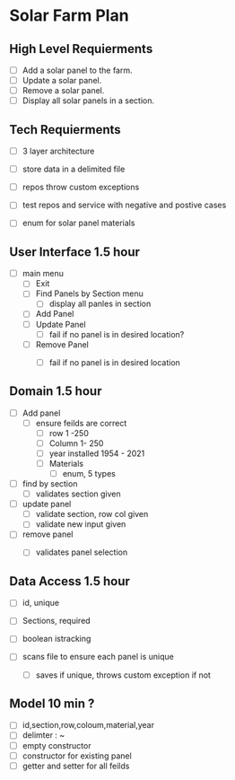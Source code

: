 # Solar Farm Plan


## High Level Requierments
* [ ] Add a solar panel to the farm.
* [ ] Update a solar panel.
* [ ] Remove a solar panel.
* [ ] Display all solar panels in a section.

## Tech Requierments

* [ ] 3 layer architecture
* [ ] store data in a delimited file
* [ ] repos throw custom exceptions
* [ ] test repos and service with negative and postive cases
* [ ] enum for solar panel materials


## User Interface           1.5 hour
* [ ] main menu
    * [ ] Exit
    * [ ] Find Panels by Section menu
        * [ ] display all panles in section
    * [ ] Add Panel 
    * [ ] Update Panel 
        * [ ] fail if no panel is in desired location?
    * [ ] Remove Panel 
        * [ ] fail if no panel is in desired location



## Domain               1.5 hour
* [ ] Add panel
    * [ ] ensure feilds are correct
        * [ ] row 1 -250                        
        * [ ] Column 1- 250                      
        * [ ] year installed 1954 - 2021
        * [ ] Materials
            * [ ] enum, 5 types
* [ ] find by section 
    * [ ] validates section given
* [ ] update panel
    * [ ] validate section, row col given
    * [ ] validate new input given
* [ ] remove panel
    * [ ] validates panel selection



## Data Access    1.5 hour
* [ ] id, unique    
* [ ] Sections, required 

* [ ] boolean istracking 
* [ ] scans file to ensure each panel is unique
    * [ ] saves if unique, throws custom exception if not 



## Model   10 min ?
* [ ] id,section,row,coloum,material,year
* [ ] delimter : ~
* [ ] empty constructor
* [ ] constructor for existing panel
* [ ] getter and setter for all feilds 